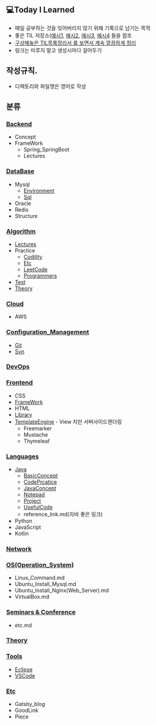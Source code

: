 ## 💻Today I Learned
- 매일 공부하는 것을 잊어버리지 않기 위해 기록으로 남기는 목적
- 좋은 TIL 저장소([예시1](https://github.com/Integerous/TIL), [예시2](https://github.com/namjunemy/TIL), [예시3](https://github.com/Integerous/TIL-1), [예시4]() 들을 참조
- [구상해놓은 TIL목록정리서 를 보면서 계속 깔끔하게 정리](https://www.notion.so/TIL-aa2e36d166f94254b43159f1bf756fda)
- 링크는 미루지 말고 생성시마다 걸어두기

## 작성규칙. 
- 디렉토리와 파일명은 영어로 작성  

## 분류

   
### [Backend](https://github.com/Highjune/TIL/tree/main/Backend)
- Concept
- FrameWork
    - Spring_SpringBoot
    - Lectures

### [DataBase](https://github.com/Highjune/TIL/tree/main/DataBase)
- Mysql
    - [Environment](https://github.com/Highjune/TIL/blob/master/DataBase/Mysql/mysql_environment.md)
    - [Sql](https://github.com/Highjune/TIL/blob/master/DateBase/Mysql/mysql_sql.md)
- Oracle
- Redis
- Structure 

### [Algorithm](https://github.com/Highjune/TIL/tree/main/Algorithm)
- [Lectures](https://github.com/Highjune/TIL/tree/main/Algorithm/Lectures)
- Practice
    - [Codility](https://github.com/Highjune/TIL/tree/main/Algorithm/Practice/Codility)
    - [Etc](https://github.com/Highjune/TIL/tree/main/Algorithm/Practice/Etc)
    - [LeetCode](https://github.com/Highjune/TIL/tree/main/Algorithm/Practice/Leetcode)
    - [Programmers](https://github.com/Highjune/TIL/tree/main/Algorithm/Practice/Programmers)
- [Test](https://github.com/Highjune/TIL/tree/main/Algorithm/Test)
- [Theory](https://github.com/Highjune/TIL/tree/main/Algorithm/Theory)


### [Cloud](https://github.com/Highjune/TIL/tree/main/Cloud)
- AWS

### [Configuration_Management](https://github.com/Highjune/TIL/tree/main/Configuration_Management)
- [Git](https://github.com/Highjune/TIL/blob/master/Configuration_Management/git.md) 
- [Svn](https://github.com/Highjune/TIL/blob/master/Configuration_Management/svn.md)


### [DevOps](https://github.com/Highjune/TIL/tree/main/DevOps)

### [Frontend](https://github.com/Highjune/TIL/tree/main/Frontend)
- CSS
- [FrameWork](https://github.com/Highjune/TIL/tree/main/Frontend/FrameWork)
- HTML
- [Library](https://github.com/Highjune/TIL/tree/main/Frontend/Library)
- [TemplateEngine](https://github.com/Highjune/TIL/tree/main/Frontend/TempleteEngine) - View 지만 서버사이드렌더링
    - Freemarker
    - Mustache
    - Thymeleaf


### [Languages](https://github.com/Highjune/TIL/tree/main/Languages)
- [Java](https://github.com/Highjune/TIL/tree/master/Languages/Java)
    - [BasicConcept](https://github.com/Highjune/TIL/tree/main/Languages/Java/BasicConcept)
    - [CodePrcatice](https://github.com/Highjune/TIL/tree/main/Languages/Java/CodePractice)
    - [JavaConcept](https://github.com/Highjune/TIL/tree/main/Languages/Java/JavaConcept)
    - [Notepad](https://github.com/Highjune/TIL/tree/main/Languages/Java/Notepad)
    - [Project](https://github.com/Highjune/TIL/tree/main/Languages/Java/Project)
    - [UsefulCode](https://github.com/Highjune/TIL/tree/main/Languages/Java/UsefulCode)
    - reference_link.md(자바 좋은 링크)
- Python
- JavaScript
- Kotlin

### [Network](https://github.com/Highjune/TIL/tree/main/Network)

### [OS(Operation_System)](https://github.com/Highjune/TIL/tree/main/OS(Operation_System))
- Linux_Command.md
- Ubuntu_Install_Mysql.md
- Ubuntu_Install_Nginx(Web_Server).md
- VirtualBox.md

### [Seminars & Conference](https://github.com/Highjune/TIL/tree/main/Seminars%26Conference)
- etc.md

### [Theory](https://github.com/Highjune/TIL/tree/main/Theory)

### [Tools](https://github.com/Highjune/TIL/tree/main/Tools)
- [Eclipse](https://github.com/Highjune/TIL/blob/master/Tools/eclipse.md)
- [VSCode](https://github.com/Highjune/TIL/blob/master/Tools/vscode.md)

### [Etc](https://github.com/Highjune/TIL/tree/main/Etc)
- Gatsby_blog
- GoodLink
- Piece
  
